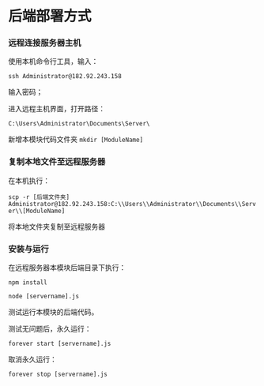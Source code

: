 # 后端部署方式

### 远程连接服务器主机

使用本机命令行工具，输入：

`ssh Administrator@182.92.243.158`

输入密码；

进入远程主机界面，打开路径：

`C:\Users\Administrator\Documents\Server\`

新增本模块代码文件夹 `mkdir [ModuleName]`

### 复制本地文件至远程服务器

在本机执行：

`scp -r [后端文件夹] Administrator@182.92.243.158:C:\\Users\\Administrator\\Documents\\Server\\[ModuleName]`

将本地文件夹复制至远程服务器

### 安装与运行

在远程服务器本模块后端目录下执行：

`npm install`

`node [servername].js`

测试运行本模块的后端代码。

测试无问题后，永久运行：

`forever start [servername].js`

取消永久运行：

`forever stop [servername].js`